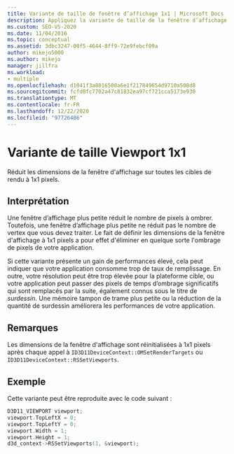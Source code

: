 ```yaml
---
title: Variante de taille de fenêtre d’affichage 1x1 | Microsoft Docs
description: Appliquez la variante de taille de la fenêtre d’affichage 1x1 pour réduire les dimensions de la fenêtre d’affichage de toutes les cibles de rendu à 1x1 pixels.
ms.custom: SEO-VS-2020
ms.date: 11/04/2016
ms.topic: conceptual
ms.assetid: 3dbc3247-00f5-4644-8ff9-72e9febcf09a
author: mikejo5000
ms.author: mikejo
manager: jillfra
ms.workload:
- multiple
ms.openlocfilehash: d1041f3a8016500a6e1f217849654d9710a508d8
ms.sourcegitcommit: fcfd0fc7702a47c81832ea97cf721cca5173e930
ms.translationtype: MT
ms.contentlocale: fr-FR
ms.lasthandoff: 12/22/2020
ms.locfileid: "97726486"
---
```

# <a name="1x1-viewport-size-variant"></a>Variante de taille Viewport 1x1
Réduit les dimensions de la fenêtre d'affichage sur toutes les cibles de rendu à 1x1 pixels.

## <a name="interpretation"></a>Interprétation
 Une fenêtre d’affichage plus petite réduit le nombre de pixels à ombrer. Toutefois, une fenêtre d’affichage plus petite ne réduit pas le nombre de vertex que vous devez traiter. Le fait de définir les dimensions de la fenêtre d'affichage à 1x1 pixels a pour effet d'éliminer en quelque sorte l'ombrage de pixels de votre application.

 Si cette variante présente un gain de performances élevé, cela peut indiquer que votre application consomme trop de taux de remplissage. En outre, votre résolution peut être trop élevée pour la plateforme cible, ou votre application peut passer des pixels de temps d’ombrage significatifs qui sont remplacés par la suite, également connus sous le titre de *surdessin*. Une mémoire tampon de trame plus petite ou la réduction de la quantité de surdessin améliorera les performances de votre application.

## <a name="remarks"></a>Remarques
 Les dimensions de la fenêtre d'affichage sont réinitialisées à 1x1 pixels après chaque appel à `ID3D11DeviceContext::OMSetRenderTargets` ou `ID3D11DeviceContext::RSSetViewports`.

## <a name="example"></a>Exemple
 Cette variante peut être reproduite avec le code suivant :

```cpp
D3D11_VIEWPORT viewport;
viewport.TopLeftX = 0;
viewport.TopLeftY = 0;
viewport.Width = 1;
viewport.Height = 1;
d3d_context->RSSetViewports(1, &viewport);
```
